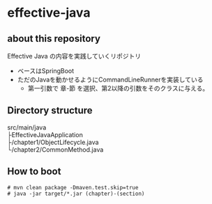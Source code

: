 # effective-java

## about this repository
Effective Java の内容を実践していくリポジトリ

* ベースはSpringBoot
* ただのJavaを動かせるようにCommandLineRunnerを実装している
  * 第一引数で 章-節 を選択、第2以降の引数をそのクラスに与える。

## Directory structure

src/main/java  
  ├EffectiveJavaApplication  
  ├/chapter1/ObjectLifecycle.java  
  └/chapter2/CommonMethod.java

## How to boot
```
# mvn clean package -Dmaven.test.skip=true
# java -jar target/*.jar (chapter)-(section)
```